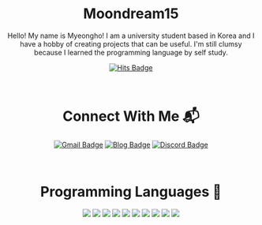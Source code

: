 <h1 align="center">Moondream15</h1>

<p align="center">Hello! My name is Myeongho! I am a university student based in Korea and I have a hobby of creating projects that can be useful. I'm still clumsy because I learned the programming language by self study.</p>

<p align="center">
<a href="https://hits.seeyoufarm.com" target="_blank"><img align="center" alt="Hits Badge" src="https://hits.seeyoufarm.com/api/count/incr/badge.svg?url=https%3A%2F%2Fgithub.com%2FMoondream15&count_bg=%23FFA440&title_bg=%23353535&icon=&icon_color=%23E7E7E7&title=hits&edge_flat=false" /></a>
</p>

<br>

<h1 align="center">Connect With Me 📬</h1>

<p align="left">
  <p align="center">
    <a href="mailto:myeongho0105@gmail.com" target="_blank"><img align="center" alt="Gmail Badge" src="https://img.shields.io/badge/Gmail-d14836?style=flat-square&logo=Gmail&logoColor=white&link=mailto:myeongho0105@gmail.com" /></a>
    <a href="https://blog.naver.com/myeongho123" target="_blank"><img align="center" alt="Blog Badge" src="http://img.shields.io/badge/-Blog-green?style=flat-square&logo=Naver&link=https://blog.naver.com/myeongho123" /></a>
    <a href="https://discordapp.com/users/270521996503285761" target="_blank"><img align="center" alt="Discord Badge" src="https://img.shields.io/badge/Discord-7289DA?style=flat-square&logo=discord&logoColor=white&link=https://discordapp.com/users/270521996503285761" /></a>
  </p>
</p>

<br>

<h1 align="center">Programming Languages 📜</h1>

<p align="left">
  <p align="center">
<img src="https://img.shields.io/badge/.NET-5C2D91?style=for-the-badge&logo=.net&logoColor=white"/>
<img src="https://img.shields.io/badge/C%23-239120?style=for-the-badge&logo=c-sharp&logoColor=white"/>
<img src="https://img.shields.io/badge/C-00599C?style=for-the-badge&logo=c&logoColor=white"/>
<img src="https://img.shields.io/badge/Xamarin-3498DB?style=for-the-badge&logo=xamarin&logoColor=white"/>
<img src="https://img.shields.io/badge/Python-3776AB?style=for-the-badge&logo=python&logoColor=white"/>
<img src="https://img.shields.io/badge/Java-ED8B00?style=for-the-badge&logo=java&logoColor=white"/>
<img src="https://img.shields.io/badge/HTML5-E34F26?style=for-the-badge&logo=html5&logoColor=white"/>
<img src="https://img.shields.io/badge/CSS3-1572B6?style=for-the-badge&logo=css3&logoColor=white"/>
<img src="https://img.shields.io/badge/JavaScript-F7DF1E?style=for-the-badge&logo=javascript&logoColor=black"/>
<img src="https://img.shields.io/badge/React_Native-20232A?style=for-the-badge&logo=react&logoColor=61DAFB"/>
  </p>
</p>

